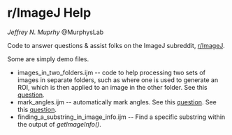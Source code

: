 r/ImageJ Help
====================

*Jeffrey N. Muprhy*
@MurphysLab

Code to answer questions & assist folks on the ImageJ subreddit, [r/ImageJ](https://www.reddit.com/r/ImageJ).

Some are simply demo files.

* images_in_two_folders.ijm -- code to help processing two sets of images in separate folders, such as where one is used to generate an ROI, which is then applied to an image in the other folder. See this [question](https://www.reddit.com/r/ImageJ/comments/3bjv3u/batch_processing_and_redirecting_to_another_image/).
* mark_angles.ijm -- automatically mark angles. See this [question](https://www.reddit.com/r/ImageJ/comments/3bc330/help_using_imagej_to_calculate_angles_and_width/). See this [question](https://www.reddit.com/r/ImageJ/comments/3d9fhl/help_improve_my_macro_by_identifying_camera_make/).
* finding_a_substring_in_image_info.ijm -- Find a specific substring within the output of *getImageInfo()*.